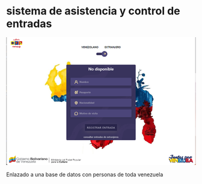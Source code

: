 # sistema de asistencia y control de entradas
![cover](https://raw.githubusercontent.com/relly27/asistenciaCultura/main/cover.png)

Enlazado a una base de datos con personas de toda venezuela
